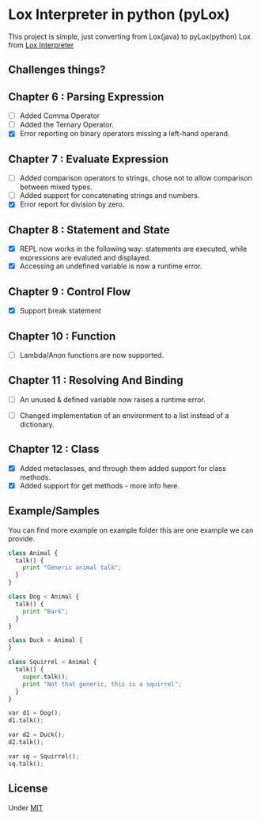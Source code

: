 # Lox Interpreter in python (pyLox)

This project is simple, just converting from Lox(java) to pyLox(python)
Lox from [Lox Interpreter](https://craftinginterpreters.com/)

## Challenges things?

## Chapter 6 : Parsing Expression

- [ ] Added Comma Operator
- [ ] Added the Ternary Operator.
- [X] Error reporting on binary operators missing a left-hand operand.

## Chapter 7 : Evaluate Expression

- [ ] Added comparison operators to strings, chose not to allow comparison between mixed types.
- [ ] Added support for concatenating strings and numbers.
- [X] Error report for division by zero.

## Chapter 8 : Statement and State

- [X] REPL now works in the following way: statements are executed, while expressions are evaluted and displayed.
- [X] Accessing an undefined variable is now a runtime error.

## Chapter 9 : Control Flow

- [X] Support break statement

## Chapter 10 : Function

- [ ] Lambda/Anon functions are now supported.

## Chapter 11 : Resolving And Binding

- [ ] An unused & defined variable now raises a runtime error.
- [ ] Changed implementation of an environment to a list instead of a dictionary.


## Chapter 12 : Class

- [X] Added metaclasses, and through them added support for class methods.
- [X] Added support for get methods - more info here.

## Example/Samples

You can find more example on example folder
this are one example we can provide.

```python
class Animal {
  talk() {
    print "Generic animal talk";
  }
}

class Dog < Animal {
  talk() {
    print "Bark";
  }
}

class Duck < Animal {
}

class Squirrel < Animal {
  talk() {
    super.talk();
    print "Not that generic, this is a squirrel";
  }
}

var d1 = Dog();
d1.talk();

var d2 = Duck();
d2.talk();

var sq = Squirrel();
sq.talk();

```

## License

Under [MIT](https://choosealicense.com/licenses/mit/)